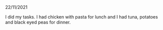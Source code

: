 22/11/2021

I did my tasks. I had chicken with pasta for lunch and I had tuna, potatoes and black eyed peas for dinner.